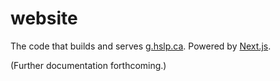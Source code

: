# website

The code that builds and serves [g.hslp.ca](https://g.hslp.ca/). Powered by [Next.js](https://nextjs.org/).

(Further documentation forthcoming.)
